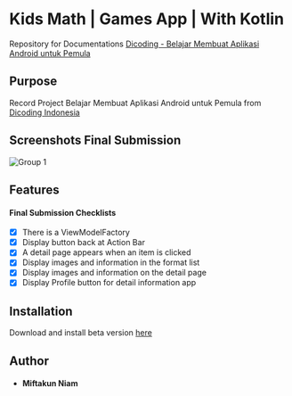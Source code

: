 # Kids Math | Games App | With Kotlin 
Repository for Documentations [Dicoding - Belajar Membuat Aplikasi Android untuk Pemula](https://www.dicoding.com/academies/51)

## Purpose
Record Project Belajar Membuat Aplikasi Android untuk Pemula from [Dicoding Indonesia](https://www.dicoding.com/)

## Screenshots Final Submission
![Group 1](https://github.com/MIF-Developer-Technology/app/src/main/res/drawable/math_kids_banner.png)&nbsp;



 ## Features
#### Final Submission Checklists

- [x] There is a ViewModelFactory
- [x] Display button back at Action Bar
- [x] A detail page appears when an item is clicked
- [x] Display images and information in the format list
- [x] Display images and information on the detail page
- [x] Display Profile button for detail information app

## Installation
Download and install beta version [here](https://github.com/Miftakun/MU-Player-Football-nformation-App/releases/download/v.1.0-beta/app-debug.apk)

## Author
* #### Miftakun Niam
